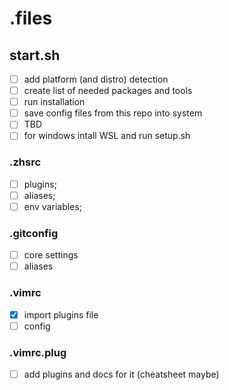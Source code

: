 # .files

## start.sh
- [ ] add platform (and distro) detection
- [ ] create list of needed packages and tools
- [ ] run installation
- [ ] save config files from this repo into system
- [ ] TBD
- [ ] for windows intall WSL and run setup.sh

### .zhsrc
- [ ] plugins;
- [ ] aliases;
- [ ] env variables;

### .gitconfig
- [ ] core settings
- [ ] aliases 

### .vimrc
- [x] import plugins file
- [ ] config

### .vimrc.plug
- [ ] add plugins and docs for it (cheatsheet maybe)
